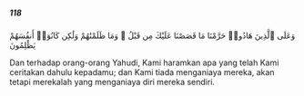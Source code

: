 ##### 118

<span class="ayah">وَعَلَى ٱلَّذِينَ هَادُوا۟ حَرَّمْنَا مَا قَصَصْنَا عَلَيْكَ مِن قَبْلُ ۖ وَمَا ظَلَمْنَٰهُمْ وَلَٰكِن كَانُوٓا۟ أَنفُسَهُمْ يَظْلِمُونَ</span>

<span class="ayah_translation">Dan terhadap orang-orang Yahudi, Kami haramkan apa yang telah Kami ceritakan dahulu kepadamu; dan Kami tiada menganiaya mereka, akan tetapi merekalah yang menganiaya diri mereka sendiri.</span>
